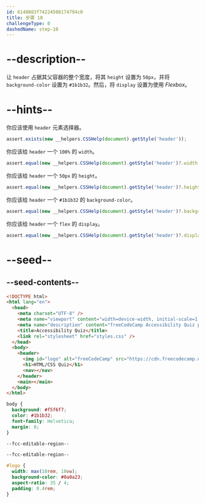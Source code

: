 ```yaml
---
id: 6140883f74224508174794c0
title: 步骤 10
challengeType: 0
dashedName: step-10
---
```


# --description--

让 `header` 占据其父容器的整个宽度，将其 `height` 设置为 `50px`，并将 `background-color` 设置为 `#1b1b32`。然后，将 `display` 设置为使用 _Flexbox_。

# --hints--

你应该使用 `header` 元素选择器。

```js
assert.exists(new __helpers.CSSHelp(document).getStyle('header'));
```

你应该给 `header` 一个 `100%` 的 `width`。

```js
assert.equal(new __helpers.CSSHelp(document).getStyle('header')?.width, '100%');
```

你应该给 `header` 一个 `50px` 的 `height`。

```js
assert.equal(new __helpers.CSSHelp(document).getStyle('header')?.height, '50px');
```

你应该给 `header` 一个 `#1b1b32` 的 `background-color`。

```js
assert.equal(new __helpers.CSSHelp(document).getStyle('header')?.backgroundColor, 'rgb(27, 27, 50)');
```

你应该给 `header` 一个 `flex` 的 `display`。

```js
assert.equal(new __helpers.CSSHelp(document).getStyle('header')?.display, 'flex');
```

# --seed--

## --seed-contents--

```html
<!DOCTYPE html>
<html lang="en">
  <head>
    <meta charset="UTF-8" />
    <meta name="viewport" content="width=device-width, initial-scale=1.0" />
    <meta name="description" content="freeCodeCamp Accessibility Quiz practice project" />
    <title>Accessibility Quiz</title>
    <link rel="stylesheet" href="styles.css" />
  </head>
  <body>
    <header>
      <img id="logo" alt="freeCodeCamp" src="https://cdn.freecodecamp.org/platform/universal/fcc_primary.svg">
      <h1>HTML/CSS Quiz</h1>
      <nav></nav>
    </header>
    <main></main>
  </body>
</html>

```

```css
body {
  background: #f5f6f7;
  color: #1b1b32;
  font-family: Helvetica;
  margin: 0;
}

--fcc-editable-region--

--fcc-editable-region--

#logo {
  width: max(10rem, 18vw);
  background-color: #0a0a23;
  aspect-ratio: 35 / 4;
  padding: 0.4rem;
}

```

